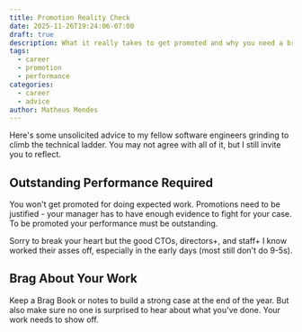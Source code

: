 ```yaml
---
title: Promotion Reality Check
date: 2025-11-26T19:24:06-07:00
draft: true 
description: What it really takes to get promoted and why you need a brag book
tags:
  - career
  - promotion
  - performance
categories:
  - career
  - advice
author: Matheus Mendes
---
```


Here's some unsolicited advice to my fellow software engineers grinding to climb the technical ladder. You may not agree with all of it, but I still invite you to reflect.

## Outstanding Performance Required

You won't get promoted for doing expected work. Promotions need to be justified - your manager has to have enough evidence to fight for your case. To be promoted your performance must be outstanding.

Sorry to break your heart but the good CTOs, directors+, and staff+ I know worked their asses off, especially in the early days (most still don't do 9-5s).

## Brag About Your Work

Keep a Brag Book or notes to build a strong case at the end of the year. But also make sure no one is surprised to hear about what you've done. Your work needs to show off.

